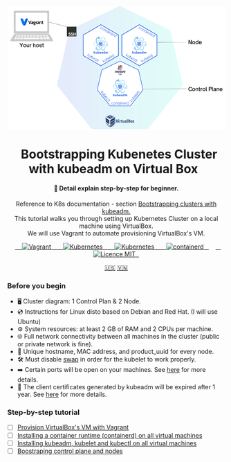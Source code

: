 <h1 align="center">
<br>
  <a href="README.md"><img src="docs/images/cluster-k8s.png" alt="Cluster diagram"></a>
  <br>
    <br>
  Bootstrapping Kubenetes Cluster with kubeadm on Virtual Box
  <br>
</h1>

<h4 align="center">🦖 Detail explain step-by-step for beginner.</h4>
<p align="center">Reference to K8s documentation - section <a href="https://kubernetes.io/docs/setup/production-environment/tools/kubeadm/">Bootstrapping clusters with kubeadm.</a><br>This tutorial walks you through setting up Kubernetes Cluster on a local machine using VirtualBox.<br>We will use Vagrant to automate provisioning VirtualBox's VM.</p>

<p align="center">
  <a href="https://www.vagrantup.com/">
    <img src="https://img.shields.io/badge/-Vagrant-1868F2?logo=vagrant&logoColor=white" alt="Vagrant">
  </a>
  <a href="https://www.virtualbox.org/">
    <img src="https://img.shields.io/badge/-VirtualBox-183A61?logo=VirtualBox&logoColor=white" alt="Kubernetes">
  </a>
  <a href="https://kubernetes.io/">
    <img src="https://img.shields.io/badge/-Kubernetes-326CE5?logo=kubernetes&logoColor=white" alt="Kubernetes">
  </a>
  <a href="https://containerd.io/">
    <img src="https://img.shields.io/badge/-containerd-575757?logo=containerd&logoColor=white" alt="containerd">
  </a>
    <a href="https://opensource.org/licenses/MIT">
    <img src="https://img.shields.io/badge/license-MIT-blue.svg??style=flat&logo=appveyor" alt="Licence MIT">
  </a>
</p>

<p align="center">
  <a href="README.md">🇺🇸</a>
  <a href="">🇻🇳</a>
</p>

### Before you begin
* 🖥️ Cluster diagram: 1 Control Plan & 2 Node.
* 💿 Instructions for Linux disto based on Debian and Red Hat. (I will use Ubuntu)
* ⚙️ System resources: at least 2 GB of RAM and 2 CPUs per machine.
* 🌐 Full network connectivity between all machines in the cluster (public or private network is fine).
* 📮 Unique hostname, MAC address, and product_uuid for every node.
* 🛠 Must disable [swap](docs/Installing-kubeadm-kubelet-kubectl.md/#disable-swap) in order for the kubelet to work properly.
* ➡️ Certain ports will be open on your machines. See [here](https://kubernetes.io/docs/reference/networking/ports-and-protocols/) for more details.
* 🔐 The client certificates generated by kubeadm will be expired after 1 year. See [here](https://kubernetes.io/docs/tasks/administer-cluster/kubeadm/kubeadm-certs/) for more details.

### Step-by-step tutorial

- [ ] [Provision VirtualBox's VM with Vagrant](docs/Provision-VirtualBoxVM-with-Vagrant.md)
- [ ] [Installing a container runtime (containerd) on all virtual machines](docs/Installing-a-container-runtime.md)
- [ ] [Installing kubeadm, kubelet and kubectl on all virtual machines](docs/Installing-kubeadm-kubelet-kubectl.md)
- [ ] [Boostraping control plane and nodes](docs/Boostraping-control-plane-and-nodes.md)
